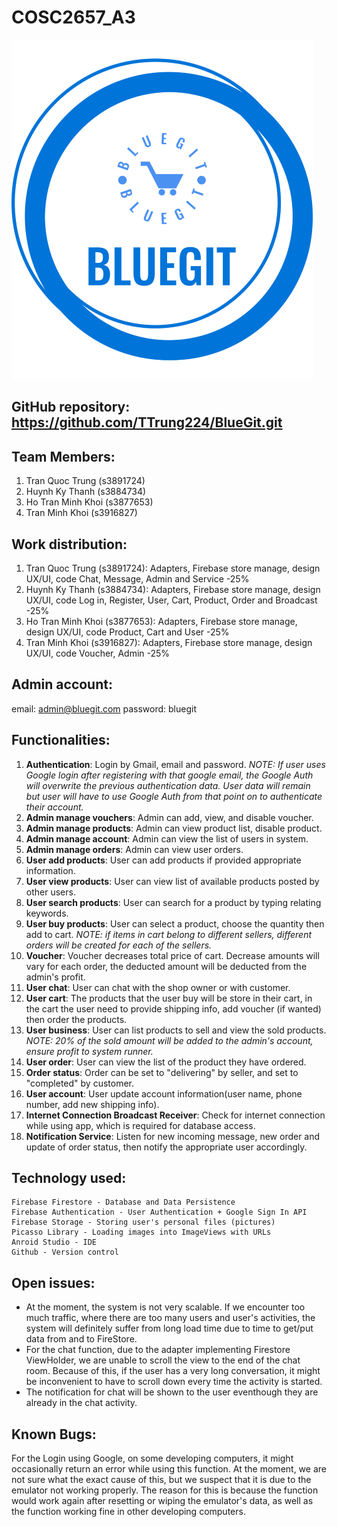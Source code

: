 
# COSC2657_A3

![Project Logo](https://github.com/TTrung224/BlueGit/blob/main/readme_logo.png)

## GitHub repository: https://github.com/TTrung224/BlueGit.git

## Team Members:

  1. Tran Quoc Trung (s3891724)
  2. Huynh Ky Thanh (s3884734)
  3. Ho Tran Minh Khoi (s3877653)
  4. Tran Minh Khoi (s3916827)
  

## Work distribution:

  1. Tran Quoc Trung (s3891724): Adapters, Firebase store manage, design UX/UI, code Chat, Message, Admin and Service  -25%
  2. Huynh Ky Thanh (s3884734): Adapters, Firebase store manage, design UX/UI, code Log in, Register, User, Cart, Product, Order and Broadcast  -25%
  3. Ho Tran Minh Khoi (s3877653): Adapters, Firebase store manage, design UX/UI, code Product, Cart and User -25%
  4. Tran Minh Khoi (s3916827): Adapters, Firebase store manage, design UX/UI, code Voucher, Admin   -25%
 

## Admin account:
  email: admin@bluegit.com
  password: bluegit


## Functionalities:

  1. **Authentication**: Login by Gmail, email and password. *NOTE: If user uses Google login after registering with that google email, the Google Auth will overwrite the previous authentication data. User data will remain but user will have to use Google Auth from that point on to authenticate their account.*
  2. **Admin manage vouchers**: Admin can add, view, and disable voucher.
  3. **Admin manage products**: Admin can view product list, disable product.
  4. **Admin manage account**: Admin can view the list of users in system.
  5. **Admin manage orders**: Admin can view user orders.
  6. **User add products**: User can add products if provided appropriate information.
  7. **User view products**: User can view list of available products posted by other users.
  8. **User search products**: User can search for a product by typing relating keywords.
  9. **User buy products**: User can select a product, choose the quantity then add to cart. *NOTE: if items in cart belong to different sellers, different orders will be created for each of the sellers.*
  10. **Voucher**: Voucher decreases total price of cart. Decrease amounts will vary for each order, the deducted amount will be deducted from the admin's profit.
  11. **User chat**: User can chat with the shop owner or with customer.
  12. **User cart**: The products that the user buy will be store in their cart, in the cart the user need to provide shipping info, add voucher (if wanted) then order the products.
  13. **User business**: User can list products to sell and view the sold products. *NOTE: 20% of the sold amount will be added to the admin's account, ensure profit to system runner.*
  14. **User order**: User can view the list of the product they have ordered.
  15.  **Order status**: Order can be set to "delivering" by seller, and set to "completed" by customer.
  16. **User account**: User update account information(user name, phone number, add new shipping info).
  17. **Internet Connection Broadcast Receiver**: Check for internet connection while using app, which is required for database access.
  18. **Notification Service**: Listen for new incoming message, new order and update of order status, then notify the appropriate user accordingly.
  

## Technology used:

    Firebase Firestore - Database and Data Persistence
    Firebase Authentication - User Authentication + Google Sign In API
    Firebase Storage - Storing user's personal files (pictures)
    Picasso Library - Loading images into ImageViews with URLs
    Anroid Studio - IDE
    Github - Version control
    

## Open issues:

* At the moment, the system is not very scalable. If we encounter too much traffic, where there are too many users and user's activities, the system will definitely suffer from long load time due to time to get/put data from and to FireStore. 
* For the chat function, due to the adapter implementing Firestore ViewHolder, we are unable to scroll the view to the end of the chat room. Because of this, if the user has a very long conversation, it might be inconvenient to have to scroll down every time the activity is started.
* The notification for chat will be shown to the user eventhough they are already in the chat activity.

## Known Bugs:

  For the Login using Google, on some developing computers, it might occasionally return an error while using this function. At the moment, we are not sure what the exact cause of this, but we suspect that it is due to the emulator not working properly. The reason for this is because the function would work again after resetting or wiping the emulator's data, as well as the function working fine in other developing computers.
